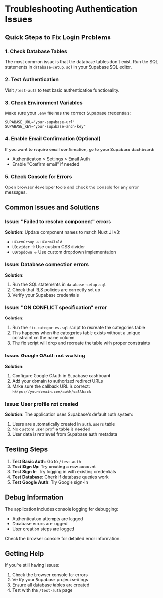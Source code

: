 # Troubleshooting Authentication Issues

## Quick Steps to Fix Login Problems

### 1. Check Database Tables
The most common issue is that the database tables don't exist. Run the SQL statements in `database-setup.sql` in your Supabase SQL editor.

### 2. Test Authentication
Visit `/test-auth` to test basic authentication functionality.

### 3. Check Environment Variables
Make sure your `.env` file has the correct Supabase credentials:
```
SUPABASE_URL="your-supabase-url"
SUPABASE_KEY="your-supabase-anon-key"
```

### 4. Enable Email Confirmation (Optional)
If you want to require email confirmation, go to your Supabase dashboard:
- Authentication > Settings > Email Auth
- Enable "Confirm email" if needed

### 5. Check Console for Errors
Open browser developer tools and check the console for any error messages.

## Common Issues and Solutions

### Issue: "Failed to resolve component" errors
**Solution**: Update component names to match Nuxt UI v3:
- `UFormGroup` → `UFormField`
- `UDivider` → Use custom CSS divider
- `UDropdown` → Use custom dropdown implementation

### Issue: Database connection errors
**Solution**: 
1. Run the SQL statements in `database-setup.sql`
2. Check that RLS policies are correctly set up
3. Verify your Supabase credentials

### Issue: "ON CONFLICT specification" error
**Solution**: 
1. Run the `fix-categories.sql` script to recreate the categories table
2. This happens when the categories table exists without a unique constraint on the name column
3. The fix script will drop and recreate the table with proper constraints

### Issue: Google OAuth not working
**Solution**:
1. Configure Google OAuth in Supabase dashboard
2. Add your domain to authorized redirect URLs
3. Make sure the callback URL is correct: `https://yourdomain.com/auth/callback`

### Issue: User profile not created
**Solution**: The application uses Supabase's default auth system:
1. Users are automatically created in `auth.users` table
2. No custom user profile table is needed
3. User data is retrieved from Supabase auth metadata

## Testing Steps

1. **Test Basic Auth**: Go to `/test-auth`
2. **Test Sign Up**: Try creating a new account
3. **Test Sign In**: Try logging in with existing credentials
4. **Test Database**: Check if database queries work
5. **Test Google Auth**: Try Google sign-in

## Debug Information

The application includes console logging for debugging:
- Authentication attempts are logged
- Database errors are logged
- User creation steps are logged

Check the browser console for detailed error information.

## Getting Help

If you're still having issues:
1. Check the browser console for errors
2. Verify your Supabase project settings
3. Ensure all database tables are created
4. Test with the `/test-auth` page 